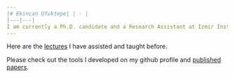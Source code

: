 ```yaml
---
|# Ekincan Ufuktepe| | - |
|---|---|
I am currently a Ph.D. candidate and a Research Assistant at Izmir Institute of Technology (IZTECH). You can also have a look at my [CV](CV/EkincanUFUKTEPE_CV.pdf) as well.      | ![](/images/headshot.png){:height="190px" width="255px"} |
---
```


Here are the [lectures](lectures/prevLectures.md) I have assisted and taught before.

Please check out the tools I developed on my github profile and [published papers](publication/papers.md). 
